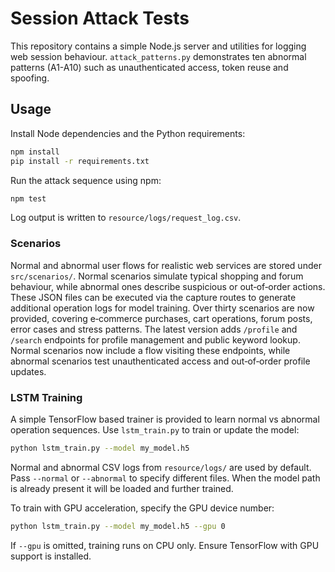 # Session Attack Tests

This repository contains a simple Node.js server and utilities for logging web session behaviour. `attack_patterns.py` demonstrates ten abnormal patterns (A1-A10) such as unauthenticated access, token reuse and spoofing.

## Usage

Install Node dependencies and the Python requirements:

```bash
npm install
pip install -r requirements.txt
```

Run the attack sequence using npm:

```bash
npm test
```

Log output is written to `resource/logs/request_log.csv`.

### Scenarios

Normal and abnormal user flows for realistic web services are stored under
`src/scenarios/`.  Normal scenarios simulate typical shopping and forum
behaviour, while abnormal ones describe suspicious or out‑of‑order actions.
These JSON files can be executed via the capture routes to generate additional
operation logs for model training.  Over thirty scenarios are now provided,
covering e‑commerce purchases, cart operations, forum posts, error cases and
stress patterns.  The latest version adds `/profile` and `/search` endpoints for
profile management and public keyword lookup.  Normal scenarios now include a
flow visiting these endpoints, while abnormal scenarios test unauthenticated
access and out‑of‑order profile updates.

### LSTM Training

A simple TensorFlow based trainer is provided to learn normal vs abnormal
operation sequences.  Use `lstm_train.py` to train or update the model:

```bash
python lstm_train.py --model my_model.h5
```

Normal and abnormal CSV logs from `resource/logs/` are used by default. Pass
`--normal` or `--abnormal` to specify different files.  When the model path is
already present it will be loaded and further trained.

To train with GPU acceleration, specify the GPU device number:

```bash
python lstm_train.py --model my_model.h5 --gpu 0
```

If `--gpu` is omitted, training runs on CPU only. Ensure TensorFlow with GPU
support is installed.
